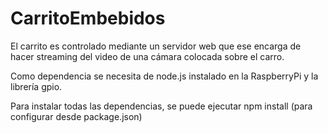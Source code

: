 # CarritoEmbebidos


El carrito es controlado mediante un servidor web que ese encarga de hacer streaming del video de una cámara colocada sobre el carro. 

Como dependencia se necesita de node.js instalado en la RaspberryPi y la librería gpio.

Para instalar todas las dependencias, se puede ejecutar npm install (para configurar desde package.json)
